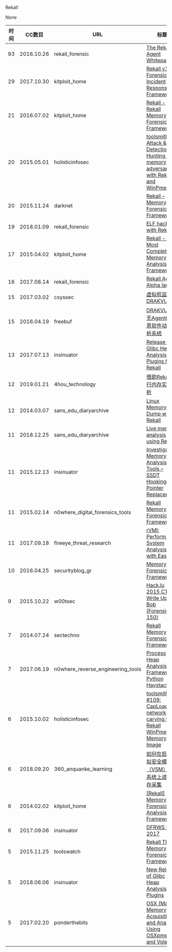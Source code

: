 Rekall

None

| 时间 | CC数目 | URL | 标题 |
| ---- | ----- | --- | --- |
| 93 | 2016.10.26 | rekall_forensic | [The Rekall Agent Whitepaper](http://blog.rekall-forensic.com/2016/10/the-rekall-agent-whitepaper.html) |
| 29 | 2017.10.30 | kitploit_home | [Rekall v1.7 - Forensic and Incident Response Framework](https://www.kitploit.com/2017/10/rekall-v17-forensic-and-incident.html) |
| 21 | 2016.07.02 | kitploit_home | [Rekall -  Rekall Memory Forensic Framework](https://www.kitploit.com/2016/07/rekall-rekall-memory-forensic-framework.html) |
| 20 | 2015.05.01 | holisticinfosec | [toolsmith: Attack & Detection: Hunting in-memory adversaries with Rekall and WinPmem](https://holisticinfosec.blogspot.com/2015/05/toolsmith-attack-detection-hunting-in.html) |
| 20 | 2015.11.24 | darknet | [Rekall – Memory Forensic Framework](https://www.darknet.org.uk/2015/11/rekall-memory-forensic-framework/) |
| 19 | 2018.01.09 | rekall_forensic | [ELF hacking with Rekall](http://blog.rekall-forensic.com/2018/01/elf-hacking-with-rekall.html) |
| 17 | 2015.04.02 | kitploit_home | [Rekall - The Most Complete Memory Analysis Framework](https://www.kitploit.com/2015/04/rekall-most-complete-memory-analysis.html) |
| 16 | 2017.08.14 | rekall_forensic | [Rekall Agent Alpha launch](http://blog.rekall-forensic.com/2017/08/rekall-agent-alpha-launch.html) |
| 15 | 2017.03.02 | csyssec | [虚拟机监控-DRAKVUF](http://www.csyssec.org/20170302/drakvuf/) |
| 15 | 2016.04.19 | freebuf | [DRAKVUF：无Agent的恶意软件动态分析系统](http://www.freebuf.com/sectool/101871.html) |
| 13 | 2017.07.13 | insinuator | [Release of Glibc Heap Analysis Plugins for Rekall](https://insinuator.net/2017/07/release-of-glibc-heap-analysis-plugins-for-rekall/) |
| 12 | 2019.01.21 | 4hou_technology | [借助Rekall进行内存实时分析](http://www.4hou.com/technology/15483.html) |
| 12 | 2014.03.07 | sans_edu_diaryarchive | [Linux Memory Dump with Rekall](https://isc.sans.edu/forums/diary/Linux+Memory+Dump+with+Rekall/17775/) |
| 11 | 2018.12.25 | sans_edu_diaryarchive | [Live memory analysis using Rekall](https://isc.sans.edu/forums/diary/Live+memory+analysis+using+Rekall/24454/) |
| 11 | 2015.12.13 | insinuator | [Investigating Memory Analysis Tools – SSDT Hooking via Pointer Replacement](https://insinuator.net/2015/12/investigating-memory-analysis-tools-ssdt-hooking-via-pointer-replacement/) |
| 11 | 2015.02.14 | n0where_digital_forensics_tools | [Rekall Memory Forensic Framework](https://n0where.net/rekall-memory-forensic-framework) |
| 11 | 2017.09.18 | fireeye_threat_research | [rVMI: Perform Full System Analysis with Ease](https://www.fireeye.com/blog/threat-research/2017/09/rvmi-full-system-analysis.html) |
| 10 | 2016.04.25 | securityblog_gr | [Memory Forensic Framework](http://securityblog.gr/3368/memory-forensic-framework/) |
| 9 | 2015.10.22 | w00tsec | [Hack.lu 2015 CTF Write Up: Dr. Bob (Forensic 150)](https://w00tsec.blogspot.com/2015/10/hacklu-2015-ctf-write-up-dr-bob.html) |
| 7 | 2014.07.24 | sectechno | [Rekall Memory Forensic Framework](http://www.sectechno.com/rekall-memory-forensic-framework/) |
| 7 | 2017.06.19 | n0where_reverse_engineering_tools | [Process Heap Analysis Framework: Python Haystack](https://n0where.net/process-heap-analysis-framework-python-haystack) |
| 6 | 2015.10.02 | holisticinfosec | [toolsmith #109: CapLoader network carving from Rekall WinPmem Memory Image](https://holisticinfosec.blogspot.com/2015/10/toolsmith-109-caploader-network-carving.html) |
| 6 | 2018.09.20 | 360_anquanke_learning | [如何在启用虚拟安全模式（VSM）的系统上进行内存采集](https://www.anquanke.com/post/id/160249/) |
| 6 | 2014.02.02 | kitploit_home | [[Rekall] Memory Forensics Analysis Framework](https://www.kitploit.com/2014/02/rekall-memory-forensics-analysis.html) |
| 6 | 2017.09.06 | insinuator | [DFRWS USA 2017](https://insinuator.net/2017/09/dfrws-usa-2017/) |
| 5 | 2015.11.25 | toolswatch | [Rekall The Memory Forensic Framework](http://www.toolswatch.org/2015/11/rekall-the-memory-forensic-framework/) |
| 5 | 2018.06.06 | insinuator | [New Release of Glibc Heap Analysis Plugins](https://insinuator.net/2018/06/new-release-of-glibc-heap-analysis-plugins/) |
| 5 | 2017.02.20 | ponderthebits | [OSX (Mac) Memory Acquisition and Analysis Using OSXpmem and Volatility](http://ponderthebits.com/2017/02/osx-mac-memory-acquisition-and-analysis-using-osxpmem-and-volatility/) |
